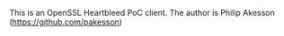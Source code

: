This is an OpenSSL Heartbleed PoC client.
The author is Philip Akesson (https://github.com/pakesson) 
